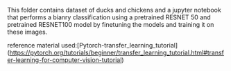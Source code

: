 This folder contains dataset of ducks and chickens and a jupyter notebook that performs a bianry classification using a pretrained RESNET 50 and pretrained RESNET100 model by finetuning the models and training it on these images.

reference material used:[Pytorch-transfer_learning_tutorial] (https://pytorch.org/tutorials/beginner/transfer_learning_tutorial.html#transfer-learning-for-computer-vision-tutorial)
